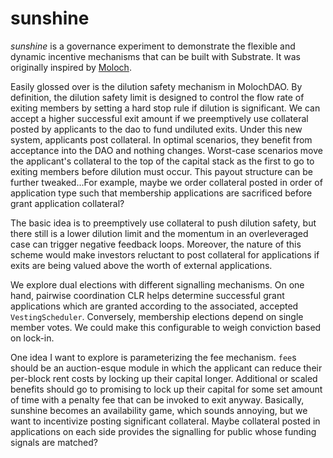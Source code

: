 # sunshine

*sunshine* is a governance experiment to demonstrate the flexible and dynamic incentive mechanisms that can be built with Substrate. It was originally inspired by [Moloch](https://github.com/moloch).

Easily glossed over is the dilution safety mechanism in MolochDAO. By definition, the dilution safety limit is designed to control the flow rate of exiting members by setting a hard stop rule if dilution is significant. We can accept a higher successful exit amount if we preemptively use collateral posted by applicants to the dao to fund undiluted exits. Under this new system, applicants post collateral. In optimal scenarios, they benefit from acceptance into the DAO and nothing changes. Worst-case scenarios move the applicant's collateral to the top of the capital stack as the first to go to exiting members before dilution must occur. This payout structure can be further tweaked...For example, maybe we order collateral posted in order of application type such that membership applications are sacrificed before grant application collateral?

The basic idea is to preemptively use collateral to push dilution safety, but there still is a lower dilution limit and the momentum in an overleveraged case can trigger negative feedback loops. Moreover, the nature of this scheme would make investors reluctant to post collateral for applications if exits are being valued above the worth of external applications.

We explore dual elections with different signalling mechanisms. On one hand, pairwise coordination CLR helps determine successful grant applications which are granted according to the associated, accepted `VestingScheduler`. Conversely, membership elections depend on single member votes. We could make this configurable to weigh conviction based on lock-in.

One idea I want to explore is parameterizing the fee mechanism. `fee`s should be an auction-esque module in which the applicant can reduce their per-block rent costs by locking up their capital longer. Additional or scaled benefits should go to promising to lock up their capital for some set amount of time with a penalty fee that can be invoked to exit anyway. Basically, sunshine becomes an availability game, which sounds annoying, but we want to incentivize posting significant collateral. Maybe collateral posted in applications on each side provides the signalling for public whose funding signals are matched?